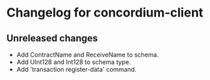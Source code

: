 # Changelog for concordium-client

## Unreleased changes
- Add ContractName and ReceiveName to schema.
- Add UInt128 and Int128 to schema type.
- Add 'transaction register-data' command.
